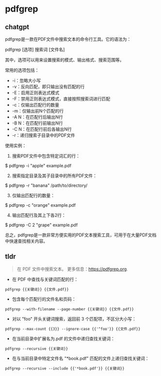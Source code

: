 # pdfgrep 
## chatgpt 
pdfgrep是一款在PDF文件中搜索文本的命令行工具。它的语法为：

pdfgrep [选项] 搜索词 [文件名]

其中，选项可以用来设置搜索的模式、输出格式、搜索范围等。

常用的选项包括：

- -i：忽略大小写
- -v：反向匹配，即只输出没有匹配的行
- -E：启用正则表达式模式
- -F：禁用正则表达式模式，直接按照搜索词进行匹配
- -c：仅输出匹配行的数量
- -m：仅输出前N个匹配的行
- -A N：在匹配行后输出N行
- -B N：在匹配行前输出N行
- -C N：在匹配行前后各输出N行
- -r：递归搜索子目录中的PDF文件

使用实例：

1. 搜索PDF文件中包含特定词汇的行：

$ pdfgrep -i "apple" example.pdf

2. 搜索指定目录及其子目录中的所有PDF文件：

$ pdfgrep -r "banana" /path/to/directory/

3. 仅输出匹配行的数量：

$ pdfgrep -c "orange" example.pdf

4. 输出匹配行及其上下各2行：

$ pdfgrep -C 2 "grape" example.pdf

总之，pdfgrep是一款非常方便实用的PDF文本搜索工具，可用于在大量PDF文档中快速查找相关内容。 

## tldr 
 
> 在 PDF 文件中搜索文本。
> 更多信息：<https://pdfgrep.org>.

- 在 PDF 中查找与关键词匹配的行：

`pdfgrep {{关键词}} {{文件.pdf}}`

- 包含每个匹配行的文件名和页码：

`pdfgrep --with-filename --page-number {{关键词}} {{文件.pdf}}`

- 对以 "foo" 开头关键词搜索，返回前 3 个匹配项，不区分大小写：

`pdfgrep --max-count {{3}} --ignore-case {{'^foo'}} {{文件.pdf}}`

- 在当前目录中扩展名为.pdf 的文件中递归查找关键词：

`pdfgrep --recursive {{关键词}}`

- 在与当前目录中特定文件名 "*book.pdf" 匹配的文件上递归查找关键词：

`pdfgrep --recursive --include {{'*book.pdf'}} {{关键词}}`
